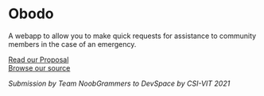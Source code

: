 # Obodo

A webapp to allow you to make quick requests for assistance to community members in the case of an emergency.

[Read our Proposal](https://github.com/shantaram3013/obodo/blob/main/PROPOSAL.md)  
[Browse our source](https://github.com/shantaram3013/obodo/tree/main)

_Submission by Team NoobGrammers to DevSpace by CSI-VIT 2021_

